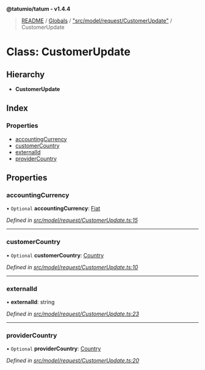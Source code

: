 **@tatumio/tatum - v1.4.4**

> [README](../README.md) / [Globals](../globals.md) / ["src/model/request/CustomerUpdate"](../modules/_src_model_request_customerupdate_.md) / CustomerUpdate

# Class: CustomerUpdate

## Hierarchy

* **CustomerUpdate**

## Index

### Properties

* [accountingCurrency](_src_model_request_customerupdate_.customerupdate.md#accountingcurrency)
* [customerCountry](_src_model_request_customerupdate_.customerupdate.md#customercountry)
* [externalId](_src_model_request_customerupdate_.customerupdate.md#externalid)
* [providerCountry](_src_model_request_customerupdate_.customerupdate.md#providercountry)

## Properties

### accountingCurrency

• `Optional` **accountingCurrency**: [Fiat](../enums/_src_model_response_ledger_fiat_.fiat.md)

*Defined in [src/model/request/CustomerUpdate.ts:15](https://github.com/tatumio/tatum-js/blob/c5d1e16/src/model/request/CustomerUpdate.ts#L15)*

___

### customerCountry

• `Optional` **customerCountry**: [Country](../enums/_src_model_request_country_.country.md)

*Defined in [src/model/request/CustomerUpdate.ts:10](https://github.com/tatumio/tatum-js/blob/c5d1e16/src/model/request/CustomerUpdate.ts#L10)*

___

### externalId

•  **externalId**: string

*Defined in [src/model/request/CustomerUpdate.ts:23](https://github.com/tatumio/tatum-js/blob/c5d1e16/src/model/request/CustomerUpdate.ts#L23)*

___

### providerCountry

• `Optional` **providerCountry**: [Country](../enums/_src_model_request_country_.country.md)

*Defined in [src/model/request/CustomerUpdate.ts:20](https://github.com/tatumio/tatum-js/blob/c5d1e16/src/model/request/CustomerUpdate.ts#L20)*
